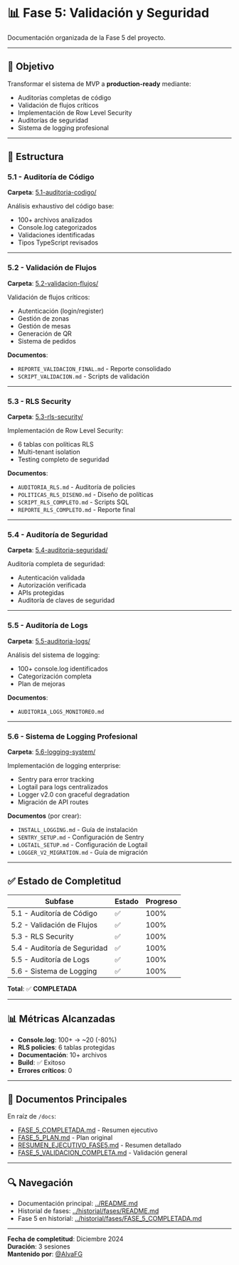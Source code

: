 # 📊 Fase 5: Validación y Seguridad

Documentación organizada de la Fase 5 del proyecto.

---

## 🎯 Objetivo

Transformar el sistema de MVP a **production-ready** mediante:
- Auditorías completas de código
- Validación de flujos críticos
- Implementación de Row Level Security
- Auditorías de seguridad
- Sistema de logging profesional

---

## 📁 Estructura

### 5.1 - Auditoría de Código
**Carpeta**: [5.1-auditoria-codigo/](5.1-auditoria-codigo/)

Análisis exhaustivo del código base:
- 100+ archivos analizados
- Console.log categorizados
- Validaciones identificadas
- Tipos TypeScript revisados

---

### 5.2 - Validación de Flujos
**Carpeta**: [5.2-validacion-flujos/](5.2-validacion-flujos/)

Validación de flujos críticos:
- Autenticación (login/register)
- Gestión de zonas
- Gestión de mesas
- Generación de QR
- Sistema de pedidos

**Documentos**:
- `REPORTE_VALIDACION_FINAL.md` - Reporte consolidado
- `SCRIPT_VALIDACION.md` - Scripts de validación

---

### 5.3 - RLS Security
**Carpeta**: [5.3-rls-security/](5.3-rls-security/)

Implementación de Row Level Security:
- 6 tablas con políticas RLS
- Multi-tenant isolation
- Testing completo de seguridad

**Documentos**:
- `AUDITORIA_RLS.md` - Auditoría de policies
- `POLITICAS_RLS_DISENO.md` - Diseño de políticas
- `SCRIPT_RLS_COMPLETO.md` - Scripts SQL
- `REPORTE_RLS_COMPLETO.md` - Reporte final

---

### 5.4 - Auditoría de Seguridad
**Carpeta**: [5.4-auditoria-seguridad/](5.4-auditoria-seguridad/)

Auditoría completa de seguridad:
- Autenticación validada
- Autorización verificada
- APIs protegidas
- Auditoría de claves de seguridad

---

### 5.5 - Auditoría de Logs
**Carpeta**: [5.5-auditoria-logs/](5.5-auditoria-logs/)

Análisis del sistema de logging:
- 100+ console.log identificados
- Categorización completa
- Plan de mejoras

**Documentos**:
- `AUDITORIA_LOGS_MONITOREO.md`

---

### 5.6 - Sistema de Logging Profesional
**Carpeta**: [5.6-logging-system/](5.6-logging-system/)

Implementación de logging enterprise:
- Sentry para error tracking
- Logtail para logs centralizados
- Logger v2.0 con graceful degradation
- Migración de API routes

**Documentos** (por crear):
- `INSTALL_LOGGING.md` - Guía de instalación
- `SENTRY_SETUP.md` - Configuración de Sentry
- `LOGTAIL_SETUP.md` - Configuración de Logtail
- `LOGGER_V2_MIGRATION.md` - Guía de migración

---

## ✅ Estado de Completitud

| Subfase | Estado | Progreso |
|---------|--------|----------|
| 5.1 - Auditoría de Código | ✅ | 100% |
| 5.2 - Validación de Flujos | ✅ | 100% |
| 5.3 - RLS Security | ✅ | 100% |
| 5.4 - Auditoría de Seguridad | ✅ | 100% |
| 5.5 - Auditoría de Logs | ✅ | 100% |
| 5.6 - Sistema de Logging | ✅ | 100% |

**Total**: ✅ **COMPLETADA**

---

## 📊 Métricas Alcanzadas

- **Console.log**: 100+ → ~20 (-80%)
- **RLS policies**: 6 tablas protegidas
- **Documentación**: 10+ archivos
- **Build**: ✅ Exitoso
- **Errores críticos**: 0

---

## 📖 Documentos Principales

En raíz de `/docs`:
- [FASE_5_COMPLETADA.md](../FASE_5_COMPLETADA.md) - Resumen ejecutivo
- [FASE_5_PLAN.md](../FASE_5_PLAN.md) - Plan original
- [RESUMEN_EJECUTIVO_FASE5.md](../RESUMEN_EJECUTIVO_FASE5.md) - Resumen detallado
- [FASE_5_VALIDACION_COMPLETA.md](FASE_5_VALIDACION_COMPLETA.md) - Validación general

---

## 🔍 Navegación

- Documentación principal: [../README.md](../README.md)
- Historial de fases: [../historial/fases/README.md](../historial/fases/README.md)
- Fase 5 en historial: [../historial/fases/FASE_5_COMPLETADA.md](../historial/fases/FASE_5_COMPLETADA.md)

---

**Fecha de completitud**: Diciembre 2024  
**Duración**: 3 sesiones  
**Mantenido por**: [@AlvaFG](https://github.com/AlvaFG)
